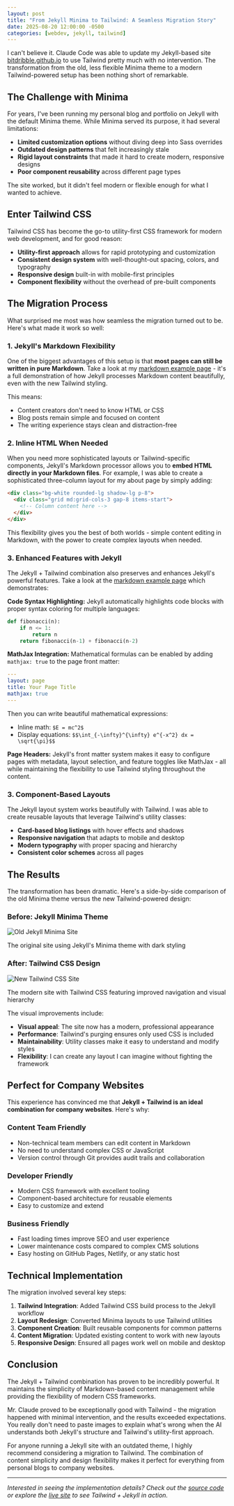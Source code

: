 ```yaml
---
layout: post
title: "From Jekyll Minima to Tailwind: A Seamless Migration Story"
date: 2025-08-20 12:00:00 -0500
categories: [webdev, jekyll, tailwind]
---
```


I can't believe it. Claude Code was able to update my Jekyll-based site [bitdribble.github.io](https://bitdribble.github.io) to use Tailwind pretty much with no intervention. The transformation from the old, less flexible Minima theme to a modern Tailwind-powered setup has been nothing short of remarkable.

## The Challenge with Minima

For years, I've been running my personal blog and portfolio on Jekyll with the default Minima theme. While Minima served its purpose, it had several limitations:

- **Limited customization options** without diving deep into Sass overrides
- **Outdated design patterns** that felt increasingly stale
- **Rigid layout constraints** that made it hard to create modern, responsive designs
- **Poor component reusability** across different page types

The site worked, but it didn't feel modern or flexible enough for what I wanted to achieve.

## Enter Tailwind CSS

Tailwind CSS has become the go-to utility-first CSS framework for modern web development, and for good reason:

- **Utility-first approach** allows for rapid prototyping and customization
- **Consistent design system** with well-thought-out spacing, colors, and typography
- **Responsive design** built-in with mobile-first principles
- **Component flexibility** without the overhead of pre-built components

## The Migration Process

What surprised me most was how seamless the migration turned out to be. Here's what made it work so well:

### 1. Jekyll's Markdown Flexibility

One of the biggest advantages of this setup is that **most pages can still be written in pure Markdown**. Take a look at my [markdown example page](https://bitdribble.github.io/markdown/) - it's a full demonstration of how Jekyll processes Markdown content beautifully, even with the new Tailwind styling.

This means:
- Content creators don't need to know HTML or CSS
- Blog posts remain simple and focused on content
- The writing experience stays clean and distraction-free

### 2. Inline HTML When Needed

When you need more sophisticated layouts or Tailwind-specific components, Jekyll's Markdown processor allows you to **embed HTML directly in your Markdown files**. For example, I was able to create a sophisticated three-column layout for my about page by simply adding:

```html
<div class="bg-white rounded-lg shadow-lg p-8">
  <div class="grid md:grid-cols-3 gap-8 items-start">
    <!-- Column content here -->
  </div>
</div>
```

This flexibility gives you the best of both worlds - simple content editing in Markdown, with the power to create complex layouts when needed.

### 3. Enhanced Features with Jekyll

The Jekyll + Tailwind combination also preserves and enhances Jekyll's powerful features. Take a look at the [markdown example page](https://bitdribble.github.io/markdown/) which demonstrates:

**Code Syntax Highlighting:** Jekyll automatically highlights code blocks with proper syntax coloring for multiple languages:

```python
def fibonacci(n):
    if n <= 1:
        return n
    return fibonacci(n-1) + fibonacci(n-2)
```

**MathJax Integration:** Mathematical formulas can be enabled by adding `mathjax: true` to the page front matter:

```yaml
---
layout: page
title: Your Page Title
mathjax: true
---
```

Then you can write beautiful mathematical expressions:
- Inline math: `$E = mc^2$` 
- Display equations: `$$\int_{-\infty}^{\infty} e^{-x^2} dx = \sqrt{\pi}$$`

**Page Headers:** Jekyll's front matter system makes it easy to configure pages with metadata, layout selection, and feature toggles like MathJax - all while maintaining the flexibility to use Tailwind styling throughout the content.

### 3. Component-Based Layouts

The Jekyll layout system works beautifully with Tailwind. I was able to create reusable layouts that leverage Tailwind's utility classes:

- **Card-based blog listings** with hover effects and shadows
- **Responsive navigation** that adapts to mobile and desktop
- **Modern typography** with proper spacing and hierarchy
- **Consistent color schemes** across all pages

## The Results

The transformation has been dramatic. Here's a side-by-side comparison of the old Minima theme versus the new Tailwind-powered design:

<div class="grid md:grid-cols-2 gap-8 my-8">
  <div class="space-y-4">
    <h3 class="text-xl font-semibold text-gray-900">Before: Jekyll Minima Theme</h3>
    <img src="/src/images/bitdribble_github_io_old.png" alt="Old Jekyll Minima Site" class="w-full rounded-lg shadow-lg border border-gray-200">
    <p class="text-sm text-gray-600 italic">The original site using Jekyll's Minima theme with dark styling</p>
  </div>
  
  <div class="space-y-4">
    <h3 class="text-xl font-semibold text-gray-900">After: Tailwind CSS Design</h3>
    <img src="/src/images/bitdribble_github_io_new.png" alt="New Tailwind CSS Site" class="w-full rounded-lg shadow-lg border border-gray-200">
    <p class="text-sm text-gray-600 italic">The modern site with Tailwind CSS featuring improved navigation and visual hierarchy</p>
  </div>
</div>

The visual improvements include:

- **Visual appeal**: The site now has a modern, professional appearance
- **Performance**: Tailwind's purging ensures only used CSS is included
- **Maintainability**: Utility classes make it easy to understand and modify styles
- **Flexibility**: I can create any layout I can imagine without fighting the framework

## Perfect for Company Websites

This experience has convinced me that **Jekyll + Tailwind is an ideal combination for company websites**. Here's why:

### Content Team Friendly
- Non-technical team members can edit content in Markdown
- No need to understand complex CSS or JavaScript
- Version control through Git provides audit trails and collaboration

### Developer Friendly
- Modern CSS framework with excellent tooling
- Component-based architecture for reusable elements
- Easy to customize and extend

### Business Friendly
- Fast loading times improve SEO and user experience
- Lower maintenance costs compared to complex CMS solutions
- Easy hosting on GitHub Pages, Netlify, or any static host

## Technical Implementation

The migration involved several key steps:

1. **Tailwind Integration**: Added Tailwind CSS build process to the Jekyll workflow
2. **Layout Redesign**: Converted Minima layouts to use Tailwind utilities
3. **Component Creation**: Built reusable components for common patterns
4. **Content Migration**: Updated existing content to work with new layouts
5. **Responsive Design**: Ensured all pages work well on mobile and desktop

## Conclusion

The Jekyll + Tailwind combination has proven to be incredibly powerful. It maintains the simplicity of Markdown-based content management while providing the flexibility of modern CSS frameworks. 

Mr. Claude proved to be exceptionally good with Tailwind - the migration happened with minimal intervention, and the results exceeded expectations. You really don't need to paste images to explain what's wrong when the AI understands both Jekyll's structure and Tailwind's utility-first approach.

For anyone running a Jekyll site with an outdated theme, I highly recommend considering a migration to Tailwind. The combination of content simplicity and design flexibility makes it perfect for everything from personal blogs to company websites.

---

*Interested in seeing the implementation details? Check out the [source code](https://github.com/bitdribble/bitdribble.github.io) or explore the [live site](https://bitdribble.github.io) to see Tailwind + Jekyll in action.*
